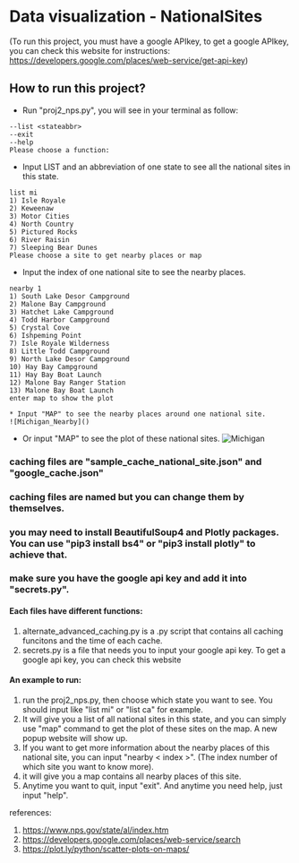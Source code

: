 # Data visualization - NationalSites
(To run this project, you must have a google APIkey, to get a google APIkey, you can check this website for instructions: https://developers.google.com/places/web-service/get-api-key)

## How to run this project?
* Run "proj2_nps.py", you will see in your terminal as follow:
```
--list <stateabbr>
--exit
--help
Please choose a function:
```
* Input LIST and an abbreviation of one state to see all the national sites in this state.
```
list mi
1) Isle Royale
2) Keweenaw
3) Motor Cities
4) North Country
5) Pictured Rocks
6) River Raisin
7) Sleeping Bear Dunes
Please choose a site to get nearby places or map
```
* Input the index of one national site to see the nearby places.
```
nearby 1
1) South Lake Desor Campground
2) Malone Bay Campground
3) Hatchet Lake Campground
4) Todd Harbor Campground
5) Crystal Cove
6) Ishpeming Point
7) Isle Royale Wilderness
8) Little Todd Campground
9) North Lake Desor Campground
10) Hay Bay Campground
11) Hay Bay Boat Launch
12) Malone Bay Ranger Station
13) Malone Bay Boat Launch
enter map to show the plot
```
	* Input "MAP" to see the nearby places around one national site.
	![Michigan_Nearby]()

* Or input "MAP" to see the plot of these national sites.
![Michigan](https://github.com/EZIOJQ/SI508-Project2/raw/master/Sample_Michigan_Nationalsite.png)

### caching files are "sample_cache_national_site.json" and "google_cache.json"
### caching files are named but you can change them by themselves.
### you may need to install BeautifulSoup4 and Plotly packages. You can use "pip3 install bs4" or "pip3 install plotly" to achieve that.
### make sure you have the google api key and add it into "secrets.py".

#### Each files have different functions:
1. alternate_advanced_caching.py is a .py script that contains all caching funcitons and the time of each cache. 
2. secrets.py is a file that needs you to input your google api key. To get a google api key, you can check this website   

#### An example to run:
1. run the proj2_nps.py, then choose which state you want to see. You should input like "list mi" or "list ca" for example.
2. It will give you a list of all national sites in this state, and you can simply use "map" command to get the plot of these sites on the map. A new popup website will show up.
3. If you want to get more information about the nearby places of this national site, you can input "nearby < index >". (The index number of which site you want to know more). 
4. it will give you a map contains all nearby places of this site.
5. Anytime you want to quit, input "exit". And anytime you need help, just input "help".















references:
1. https://www.nps.gov/state/al/index.htm
2. https://developers.google.com/places/web-service/search
3. https://plot.ly/python/scatter-plots-on-maps/
